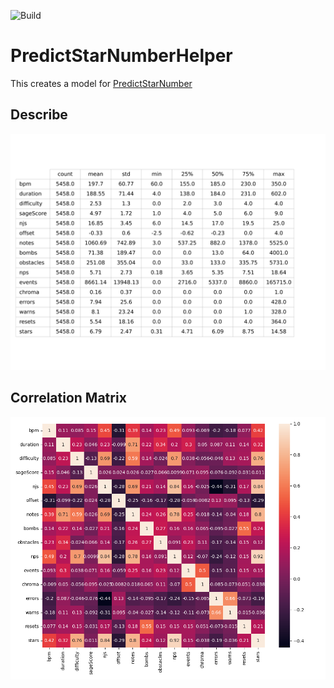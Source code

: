 ![Build](https://github.com/rakkyo150/PredictStarNumberHelper/actions/workflows/main.yml/badge.svg)

# PredictStarNumberHelper
This creates a model for [PredictStarNumber](https://github.com/rakkyo150/PredictStarNumber)

## Describe
![Describe](describe.png)

## Correlation Matrix
![Correlation Matrix](correlation.png)